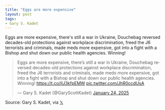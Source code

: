 ```yaml
---
title: "Eggs are more expensive"
layout: post
tags:
- Gary S. Kadet
---
```


Eggs are more expensive, there's still a war in Ukraine, Douchebag reversed decades-old protections against workplace discrimination, freed the J6 terrorists and criminals, made meds more expensive, got into a fight with a Bishop and shut down our public health agencies. Winning!

<blockquote class="twitter-tweet"><p lang="en" dir="ltr">Eggs are more expensive, there’s still a war in Ukraine, Douchebag reversed decades-old protections against workplace discrimination, freed the J6 terrorists and criminals, made meds more expensive, got into a fight with a Bishop and shut down our public health agencies. Winning! <a href="https://t.co/lIJ3kfpEMW">https://t.co/lIJ3kfpEMW</a> <a href="https://t.co/JhR0ccdUsA">pic.twitter.com/JhR0ccdUsA</a></p>&mdash; Gary S. Kadet (@GaryScottKadet) <a href="https://twitter.com/GaryScottKadet/status/1882928984893362319?ref_src=twsrc%5Etfw">January 24, 2025</a></blockquote> <script async src="https://platform.twitter.com/widgets.js" charset="utf-8"></script>

Source: Gary S. Kadet, via [𝕏](https://x.com)
